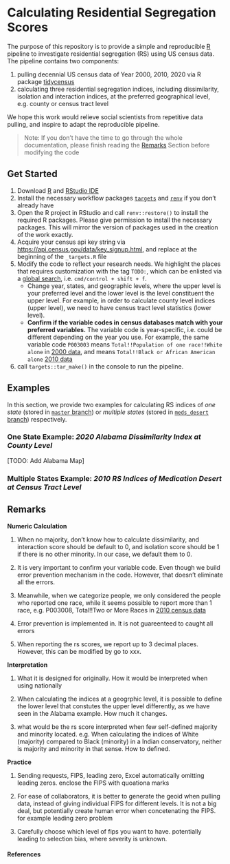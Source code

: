 
<!-- README.md is generated from README.Rmd. Please edit that file -->

# Calculating Residential Segregation Scores

The purpose of this repository is to provide a simple and reproducible
[R](https://www.r-project.org/) pipeline to investigate residential
segregation (RS) using US census data. The pipeline contains two
components:

1.  pulling decennial US census data of Year 2000, 2010, 2020 via R
    package [tidycensus](https://walker-data.com/tidycensus/index.html)
2.  calculating three residential segregation indices, including
    dissimilarity, isolation and interaction indices, at the preferred
    geographical level, e.g. county or census tract level

We hope this work would relieve social scientists from repetitive data
pulling, and inspire to adapt the reproducible pipeline.

> Note: If you don’t have the time to go through the whole
> documentation, please finish reading the [Remarks](#remarks) Section
> before modifying the code

## Get Started

1.  Download [R](https://www.r-project.org/) and [RStudio
    IDE](https://www.rstudio.com/products/rstudio/download/)
2.  Install the necessary workflow packages
    [`targets`](https://cran.r-project.org/web/packages/targets/index.html)
    and [`renv`](https://rstudio.github.io/renv/articles/renv.html) if
    you don’t already have
3.  Open the R project in RStudio and call `renv::restore()` to install
    the required R packages. Please give permission to install the
    necessary packages. This will mirror the version of packages used in
    the creation of the work exactly.
4.  Acquire your census api key string via
    <https://api.census.gov/data/key_signup.html>, and replace at the
    beginning of the `_targets.R` file
5.  Modify the code to reflect your research needs. We highlight the
    places that requires customization with the tag `TODO:`, which can
    be enlisted via a [global
    search](https://support.rstudio.com/hc/en-us/articles/200710523-Navigating-Code),
    i.e. `cmd/control + shift + f`.
    -   Change year, states, and geographic levels, where the upper
        level is your preferred level and the lower level is the level
        constituent the upper level. For example, in order to calculate
        county level indices (upper level), we need to have census tract
        level statistics (lower level).
    -   **Confirm if the variable codes in census databases match with
        your preferred variables.** The variable code is year-specific,
        i.e. could be different depending on the year you use. For
        example, the same variable code `P003003` means
        `Total!!Population of one race!!White alone` in [2000
        data](https://api.census.gov/data/2000/dec/sf1/variables.html),
        and means `Total!!Black or African American alone` [2010
        data](https://api.census.gov/data/2010/dec/sf1/variables.html)
6.  call `targets::tar_make()` in the console to run the pipeline.

## Examples

In this section, we provide two examples for calculating RS indices of
*one state* (stored in [`master`
branch](https://github.com/boyiguo1/Tutorial-Residential_Segregation_Score/tree/master))
or *multiple states* (stored in [`meds_desert`
branch](https://github.com/boyiguo1/Tutorial-Residential_Segregation_Score/tree/meds_desert))
respectively.

### One State Example: *2020 Alabama Dissimilarity Index at County Level*

\[TODO: Add Alabama Map\]

### Multiple States Example: *2010 RS Indices of Medication Desert at Census Tract Level*

## Remarks

**Numeric Calculation**

1.  When no majority, don’t know how to calculate dissimilarity, and
    interaction score should be default to 0, and isolation score should
    be 1 if there is no other minority. In our case, we default them
    to 0.

2.  It is very important to confirm your variable code. Even though we
    build error prevention mechanism in the code. However, that doesn’t
    eliminate all the errors.

3.  Meanwhile, when we categorize people, we only considered the people
    who reported one race, while it seems possible to report more than 1
    race, e.g. P003008, Total!!Two or More Races in [2010 census
    data](https://api.census.gov/data/2010/dec/sf1/variables.html)

4.  Error prevention is implemented in. It is not guareenteed to caught
    all errors

5.  When reporting the rs scores, we report up to 3 decimal places.
    However, this can be modified by go to xxx.

**Interpretation**

1.  What it is designed for originally. How it would be interpreted when
    using nationally

2.  When calculating the indices at a geogrphic level, it is possible to
    define the lower level that constutes the upper level differently,
    as we have seen in the Alabama example. How much it changes.

3.  what would be the rs score interpreted when few self-defined
    majority and minority located. e.g. When calculating the indices of
    White (majority) compared to Black (minority) in a Indian
    conservatory, neither is majority and minority in that sense. How to
    defined.

**Practice**

1.  Sending requests, FIPS, leading zero, Excel automatically omitting
    leading zeros. enclose the FIPS with quoationa marks

2.  For ease of collaborators, it is better to generate the geoid when
    pulling data, instead of giving individual FIPS for different
    levels. It is not a big deal, but potentially create human error
    when concetenating the FIPS. for example leading zero problem

3.  Carefully choose which level of fips you want to have. potentially
    leading to selection bias, where severity is unknown.

<!-- badges: start -->
<!-- badges: end -->

#### References
